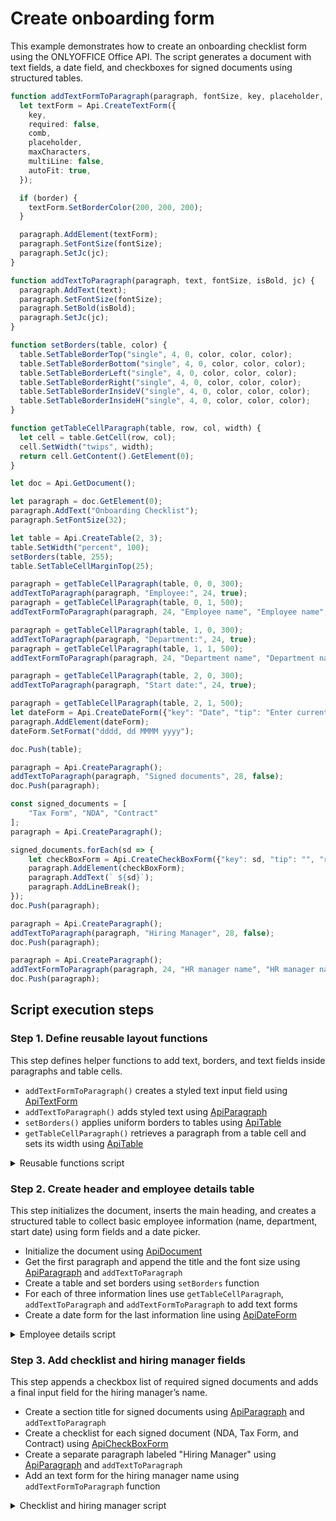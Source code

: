 # Create onboarding form

This example demonstrates how to create an onboarding checklist form using the ONLYOFFICE Office API. The script generates a document with text fields, a date field, and checkboxes for signed documents using structured tables.

```ts editor-pdf
function addTextFormToParagraph(paragraph, fontSize, key, placeholder, maxCharacters, jc, comb, border) {
  let textForm = Api.CreateTextForm({
    key,
    required: false,
    comb,
    placeholder,
    maxCharacters,
    multiLine: false,
    autoFit: true,
  });

  if (border) {
    textForm.SetBorderColor(200, 200, 200);
  }

  paragraph.AddElement(textForm);
  paragraph.SetFontSize(fontSize);
  paragraph.SetJc(jc);
}

function addTextToParagraph(paragraph, text, fontSize, isBold, jc) {
  paragraph.AddText(text);
  paragraph.SetFontSize(fontSize);
  paragraph.SetBold(isBold);
  paragraph.SetJc(jc);
}

function setBorders(table, color) {
  table.SetTableBorderTop("single", 4, 0, color, color, color);
  table.SetTableBorderBottom("single", 4, 0, color, color, color);
  table.SetTableBorderLeft("single", 4, 0, color, color, color);
  table.SetTableBorderRight("single", 4, 0, color, color, color);
  table.SetTableBorderInsideV("single", 4, 0, color, color, color);
  table.SetTableBorderInsideH("single", 4, 0, color, color, color);
}

function getTableCellParagraph(table, row, col, width) {
  let cell = table.GetCell(row, col);
  cell.SetWidth("twips", width);
  return cell.GetContent().GetElement(0);
}

let doc = Api.GetDocument();

let paragraph = doc.GetElement(0);
paragraph.AddText("Onboarding Checklist");
paragraph.SetFontSize(32);

let table = Api.CreateTable(2, 3);
table.SetWidth("percent", 100);
setBorders(table, 255);
table.SetTableCellMarginTop(25);

paragraph = getTableCellParagraph(table, 0, 0, 300);
addTextToParagraph(paragraph, "Employee:", 24, true);
paragraph = getTableCellParagraph(table, 0, 1, 500);
addTextFormToParagraph(paragraph, 24, "Employee name", "Employee name", 25, "left", true);

paragraph = getTableCellParagraph(table, 1, 0, 300);
addTextToParagraph(paragraph, "Department:", 24, true);
paragraph = getTableCellParagraph(table, 1, 1, 500);
addTextFormToParagraph(paragraph, 24, "Department name", "Department name", 25, "left", true);

paragraph = getTableCellParagraph(table, 2, 0, 300);
addTextToParagraph(paragraph, "Start date:", 24, true);

paragraph = getTableCellParagraph(table, 2, 1, 500);
let dateForm = Api.CreateDateForm({"key": "Date", "tip": "Enter current date", "required": true, "placeholder": "Your date here", "format": "mm.dd.yyyy", "lang": "en-US"});
paragraph.AddElement(dateForm);
dateForm.SetFormat("dddd, dd MMMM yyyy");

doc.Push(table);

paragraph = Api.CreateParagraph();
addTextToParagraph(paragraph, "Signed documents", 28, false);
doc.Push(paragraph);

const signed_documents = [
    "Tax Form", "NDA", "Contract"
];
paragraph = Api.CreateParagraph();

signed_documents.forEach(sd => {
    let checkBoxForm = Api.CreateCheckBoxForm({"key": sd, "tip": "", "required": false, "placeholder": "", "radio": false});
    paragraph.AddElement(checkBoxForm);
    paragraph.AddText(` ${sd}`);
    paragraph.AddLineBreak();
});
doc.Push(paragraph);

paragraph = Api.CreateParagraph();
addTextToParagraph(paragraph, "Hiring Manager", 28, false);
doc.Push(paragraph);

paragraph = Api.CreateParagraph();
addTextFormToParagraph(paragraph, 24, "HR manager name", "HR manager name", 25, "left", true);
doc.Push(paragraph);
```

## Script execution steps

### Step 1. Define reusable layout functions

This step defines helper functions to add text, borders, and text fields inside paragraphs and table cells.

- `addTextFormToParagraph()` creates a styled text input field using [ApiTextForm](../../usage-api/form-api/ApiTextForm/ApiTextForm.md)
- `addTextToParagraph()` adds styled text using [ApiParagraph](../../usage-api/text-document-api/ApiParagraph/ApiParagraph.md)
- `setBorders()` applies uniform borders to tables using [ApiTable](../../usage-api/text-document-api/ApiTable/ApiTable.md)
- `getTableCellParagraph()` retrieves a paragraph from a table cell and sets its width using [ApiTable](../../usage-api/text-document-api/ApiTable/ApiTable.md)

<details>
  <summary>Reusable functions script</summary>

  ```ts
  function addTextFormToParagraph(paragraph, fontSize, key, placeholder, maxCharacters, jc, comb, border) {
    let textForm = Api.CreateTextForm({
      key,
      required: false,
      comb,
      placeholder,
      maxCharacters,
      multiLine: false,
      autoFit: true,
    });

    if (border) {
      textForm.SetBorderColor(200, 200, 200);
    }

    paragraph.AddElement(textForm);
    paragraph.SetFontSize(fontSize);
    paragraph.SetJc(jc);
  }

  function addTextToParagraph(paragraph, text, fontSize, isBold, jc) {
    paragraph.AddText(text);
    paragraph.SetFontSize(fontSize);
    paragraph.SetBold(isBold);
    paragraph.SetJc(jc);
  }

  function setBorders(table, color) {
    table.SetTableBorderTop("single", 4, 0, color, color, color);
    table.SetTableBorderBottom("single", 4, 0, color, color, color);
    table.SetTableBorderLeft("single", 4, 0, color, color, color);
    table.SetTableBorderRight("single", 4, 0, color, color, color);
    table.SetTableBorderInsideV("single", 4, 0, color, color, color);
    table.SetTableBorderInsideH("single", 4, 0, color, color, color);
  }

  function getTableCellParagraph(table, row, col, width) {
    let cell = table.GetCell(row, col);
    cell.SetWidth("twips", width);
    return cell.GetContent().GetElement(0);
  }
  ```

</details>

### Step 2. Create header and employee details table

This step initializes the document, inserts the main heading, and creates a structured table to collect basic employee information (name, department, start date) using form fields and a date picker.

- Initialize the document using [ApiDocument](../../usage-api/text-document-api/ApiDocument/ApiDocument.md)
- Get the first paragraph and append the title and the font size using [ApiParagraph](../../usage-api/text-document-api/ApiParagraph/ApiParagraph.md) and `addTextToParagraph`
- Create a table and set borders using `setBorders` function
- For each of three information lines use `getTableCellParagraph`, `addTextToParagraph` and `addTextFormToParagraph` to add text forms
- Create a date form for the last information line using [ApiDateForm](../../usage-api/form-api/ApiDateForm/ApiDateForm.md)

<details>
  <summary>Employee details script</summary>

  ```ts
  let doc = Api.GetDocument();

  let paragraph = doc.GetElement(0);
  paragraph.AddText("Onboarding Checklist");
  paragraph.SetFontSize(32);

  let table = Api.CreateTable(2, 3);
  table.SetWidth("percent", 100);
  setBorders(table, 255);
  table.SetTableCellMarginTop(25);

  paragraph = getTableCellParagraph(table, 0, 0, 300);
  addTextToParagraph(paragraph, "Employee:", 24, true);
  paragraph = getTableCellParagraph(table, 0, 1, 500);
  addTextFormToParagraph(paragraph, 24, "Employee name", "Employee name", 25, "left", true);

  paragraph = getTableCellParagraph(table, 1, 0, 300);
  addTextToParagraph(paragraph, "Department:", 24, true);
  paragraph = getTableCellParagraph(table, 1, 1, 500);
  addTextFormToParagraph(paragraph, 24, "Department name", "Department name", 25, "left", true);

  paragraph = getTableCellParagraph(table, 2, 0, 300);
  addTextToParagraph(paragraph, "Start date:", 24, true);

  paragraph = getTableCellParagraph(table, 2, 1, 500);
  let dateForm = Api.CreateDateForm({"key": "Date", "tip": "Enter current date", "required": true, "placeholder": "Your date here", "format": "mm.dd.yyyy", "lang": "en-US"});
  paragraph.AddElement(dateForm);
  dateForm.SetFormat("dddd, dd MMMM yyyy");

  doc.Push(table);
  ```

</details>

### Step 3. Add checklist and hiring manager fields

This step appends a checkbox list of required signed documents and adds a final input field for the hiring manager’s name.

- Create a section title for signed documents using [ApiParagraph](../../usage-api/text-document-api/ApiParagraph/ApiParagraph.md) and `addTextToParagraph`
- Create a checklist for each signed document (NDA, Tax Form, and Contract) using [ApiCheckBoxForm](../../usage-api/form-api/ApiCheckBoxForm/ApiCheckBoxForm.md)
- Create a separate paragraph labeled "Hiring Manager" using [ApiParagraph](../../usage-api/text-document-api/ApiParagraph/ApiParagraph.md) and `addTextToParagraph`
- Add an text form for the hiring manager name using `addTextFormToParagraph` function

<details>
  <summary>Checklist and hiring manager script</summary>

  ```ts
  paragraph = Api.CreateParagraph();
  addTextToParagraph(paragraph, "Signed documents", 28, false);
  doc.Push(paragraph);

  const signed_documents = [
      "Tax Form", "NDA", "Contract"
  ];
  paragraph = Api.CreateParagraph();

  signed_documents.forEach(sd => {
      let checkBoxForm = Api.CreateCheckBoxForm({"key": sd, "tip": "", "required": false, "placeholder": "", "radio": false});
      paragraph.AddElement(checkBoxForm);
      paragraph.AddText(` ${sd}`);
      paragraph.AddLineBreak();
  });\
  doc.Push(paragraph);

  paragraph = Api.CreateParagraph();
  addTextToParagraph(paragraph, "Hiring Manager", 28, false);
  doc.Push(paragraph);

  paragraph = Api.CreateParagraph();
  addTextFormToParagraph(paragraph, 24, "HR manager name", "HR manager name", 25, "left", true);
  doc.Push(paragraph);
  ```

</details>